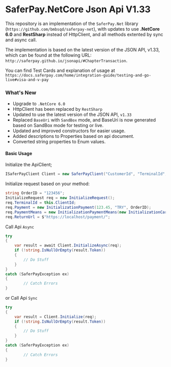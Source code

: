 # SaferPay.NetCore Json Api V1.33

This repository is an implementation of the `SaferPay.Net` library (`https://github.com/bmbsqd/saferpay-net`), with updates to use **.NetCore 6.0** and **RestSharp** instead of HttpClient, and all methods extented by sync and async call. 

The implementation is based on the latest version of the JSON API, v1.33, which can be found at the following URL: `http://saferpay.github.io/jsonapi/#ChapterTransaction`.

You can find Test Cards and explanation of usage at `https://docs.saferpay.com/home/integration-guide/testing-and-go-live#visa-and-v-pay`

### What's New
+ Upgrade to `.NetCore 6.0`
+ HttpClient has been replaced by `RestSharp`
+ Updated to use the latest version of the JSON API, `v1.33`
+ Replaced `BaseUri` with `SandBox` mode, and BaseUri is now generated based on SandBox mode for testing or live.
+ Updated and improved constructors for easier usage.
+ Added descriptions to Properties based on api document.
+ Converted string properties to Enum values.
  

#### Basic Usage


Initialize the ApiClient;
```csharp
ISaferPayClient Client = new SaferPayClient("CustomerId", "TerminalId", "UserName", "PassWord", true);
```


Initialize request based on your method:

```csharp
string OrderID = "123456";
InitializeRequest req = new InitializeRequest();
req.TerminalId = this.ClientId;
req.Payment = new InitializationPayment(123.45, "TRY", OrderID);
req.PaymentMeans = new InitializationPaymentMeans(new InitializationCard("9010004150000009", 12, 30, 123, "Card Holder Name"));
req.ReturnUrl = $"https://localhost/payment/";
```


Call Api `Async`
```csharp
try
{
    var result = await Client.InitializeAsync(req);
    if (!string.IsNullOrEmpty(result.Token))
    {
        // Do Stuff
    }
}
catch (SaferPayException ex)
{
        // Catch Errors
}
```

or Call Api `Sync`
```csharp
try
{
    var result = Client.Initialize(req);
    if (!string.IsNullOrEmpty(result.Token))
    {
        // Do Stuff
    }
}
catch (SaferPayException ex)
{
        // Catch Errors
}
```
    

